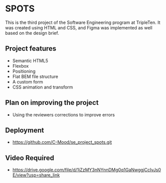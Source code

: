 # SPOTS

This is the third project of the Software Engineering program at TripleTen. It was created using HTML and CSS, and Figma was implemented as well based on the design brief.

## Project features

- Semantic HTML5
- Flexbox
- Positioning
- Flat BEM file structure
- A custom form
- CSS animation and transform

## Plan on improving the project

- Using the reviewers corrections to improve errors

## Deployment
  
- https://github.com/C-Mood/se_project_spots.git
  
## Video Required 

- https://drive.google.com/file/d/1jZzMY3nNYnnDMg0q1GaNwggjCcIvJs0E/view?usp=share_link
